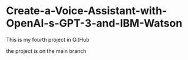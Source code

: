 # Create-a-Voice-Assistant-with-OpenAI-s-GPT-3-and-IBM-Watson
This is my fourth project in GitHub

the project is on the main branch
